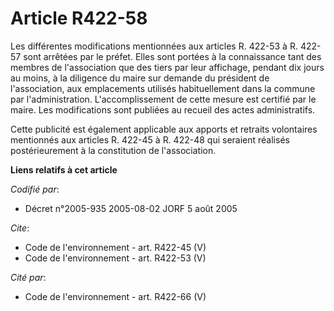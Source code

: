 # Article R422-58

Les différentes modifications mentionnées aux articles R. 422-53 à R. 422-57 sont arrêtées par le préfet. Elles sont portées
à la connaissance tant des membres de l'association que des tiers par leur affichage, pendant dix jours au moins, à la
diligence du maire sur demande du président de l'association, aux emplacements utilisés habituellement dans la commune par
l'administration. L'accomplissement de cette mesure est certifié par le maire. Les modifications sont publiées au recueil des
actes administratifs. 

Cette publicité est également applicable aux apports et retraits volontaires mentionnés aux articles R. 422-45 à R. 422-48
qui seraient réalisés postérieurement à la constitution de l'association.

**Liens relatifs à cet article**

_Codifié par_:

  - Décret n°2005-935 2005-08-02 JORF 5 août 2005

_Cite_:

  - Code de l'environnement - art. R422-45 (V)
  - Code de l'environnement - art. R422-53 (V)

_Cité par_:

  - Code de l'environnement - art. R422-66 (V)
